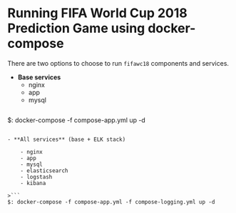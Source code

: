 # Running FIFA World Cup 2018 Prediction Game using docker-compose

There are two options to choose to run `fifawc18` components and services.

- **Base services**
    - nginx
    - app
    - mysql

>```
$: docker-compose -f compose-app.yml up -d
```

- **All services** (base + ELK stack)

    - nginx
    - app
    - mysql
    - elasticsearch
    - logstash
    - kibana

>```
$: docker-compose -f compose-app.yml -f compose-logging.yml up -d
```

